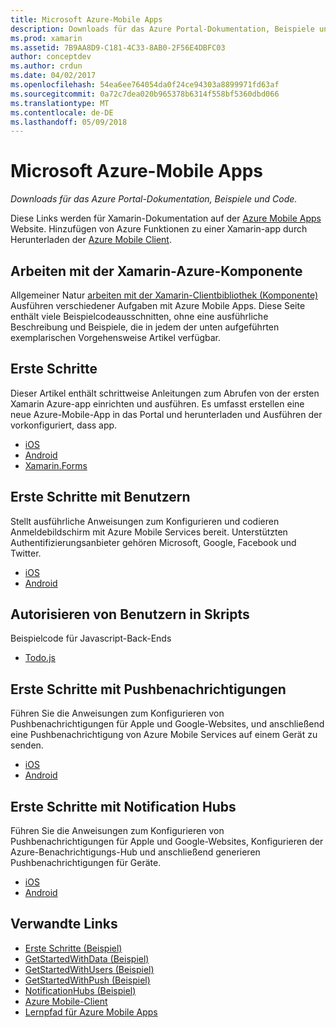 ```yaml
---
title: Microsoft Azure-Mobile Apps
description: Downloads für das Azure Portal-Dokumentation, Beispiele und Code.
ms.prod: xamarin
ms.assetid: 7B9AA8D9-C181-4C33-8AB0-2F56E4DBFC03
author: conceptdev
ms.author: crdun
ms.date: 04/02/2017
ms.openlocfilehash: 54ea6ee764054da0f24ce94303a8899971fd63af
ms.sourcegitcommit: 0a72c7dea020b965378b6314f558bf5360dbd066
ms.translationtype: MT
ms.contentlocale: de-DE
ms.lasthandoff: 05/09/2018
---
```

# <a name="microsoft-azure-mobile-apps"></a>Microsoft Azure-Mobile Apps

_Downloads für das Azure Portal-Dokumentation, Beispiele und Code._

<!--
NOTE TO AUTHORS: this page is referenced from
http://azure.microsoft.com/develop/mobile/xamarin/
as https://developer.xamarin.com/guides/cross-platform/data-cloud/mobile-services/
A redirect has been put in place to /mobile-apps/ HOWEVER the /Resources/ .ZIP files are still located in /mobile-services/ so that the following permalinks don't break

The ZIPs in /Resources/ are also referenced by inbound links
Getting Started  http://go.microsoft.com/fwlink/p/?LinkId=331359
Get started with data   http://go.microsoft.com/fwlink/p/?LinkId=331302
Get started with push   http://go.microsoft.com/fwlink/p/?LinkId=331303
Get started with authentication http://go.microsoft.com/fwlink/p/?LinkId=331328
Get started with Notification Hubs  http://go.microsoft.com/fwlink/p/?LinkId=331329
Validate and modify data    http://go.microsoft.com/fwlink/p/?LinkId=331330
-->


Diese Links werden für Xamarin-Dokumentation auf der [Azure Mobile Apps](https://docs.microsoft.com/azure/app-service-mobile/) Website.
Hinzufügen von Azure Funktionen zu einer Xamarin-app durch Herunterladen der [Azure Mobile Client](https://www.nuget.org/packages/Microsoft.Azure.Mobile.Client/).

## <a name="working-with-the-xamarin-azure-component"></a>Arbeiten mit der Xamarin-Azure-Komponente

Allgemeiner Natur [arbeiten mit der Xamarin-Clientbibliothek (Komponente)](https://docs.microsoft.com/azure/app-service-mobile/app-service-mobile-dotnet-how-to-use-client-library) Ausführen verschiedener Aufgaben mit Azure Mobile Apps. Diese Seite enthält viele Beispielcodeausschnitten, ohne eine ausführliche Beschreibung und Beispiele, die in jedem der unten aufgeführten exemplarischen Vorgehensweise Artikel verfügbar.

## <a name="getting-started"></a>Erste Schritte

Dieser Artikel enthält schrittweise Anleitungen zum Abrufen von der ersten Xamarin Azure-app einrichten und ausführen.
Es umfasst erstellen eine neue Azure-Mobile-App in das Portal und herunterladen und Ausführen der vorkonfiguriert, dass app.

-  [iOS](https://docs.microsoft.com/azure/app-service-mobile/app-service-mobile-xamarin-ios-get-started/)
-  [Android](https://docs.microsoft.com/azure/app-service-mobile/app-service-mobile-xamarin-android-get-started/)
-  [Xamarin.Forms](https://docs.microsoft.com/azure/app-service-mobile/app-service-mobile-xamarin-forms-get-started)

<!--
## Validate, Modify and Augment Data in Scripts

Demonstrates how to add server-side scripts to Azure Mobile Services data tables to implement server-side validation and other functionality.

-  [iOS](https://azure.microsoft.com/documentation/articles/mobile-services-dotnet-how-to-use-client-library/#errors)
-  [Android](https://azure.microsoft.com/documentation/articles/mobile-services-dotnet-how-to-use-client-library/#errors)
-->

<!--
## Add Paging to Data

A quick example of paging large sets of data using Skip() and Take().

-  [iOS](https://azure.microsoft.com/documentation/articles/mobile-services-dotnet-how-to-use-client-library/#paging)
-  [Android](https://azure.microsoft.com/documentation/articles/mobile-services-dotnet-how-to-use-client-library/#paging)
-->

## <a name="get-started-with-users"></a>Erste Schritte mit Benutzern

Stellt ausführliche Anweisungen zum Konfigurieren und codieren Anmeldebildschirm mit Azure Mobile Services bereit. Unterstützten Authentifizierungsanbieter gehören Microsoft, Google, Facebook und Twitter.

-  [iOS](https://azure.microsoft.com/documentation/articles/app-service-mobile-xamarin-ios-get-started-users/)
-  [Android](https://azure.microsoft.com/documentation/articles/app-service-mobile-xamarin-android-get-started-users/)


## <a name="authorize-users-in-scripts"></a>Autorisieren von Benutzern in Skripts

Beispielcode für Javascript-Back-Ends

-  [Todo.js](https://github.com/Azure/azure-mobile-apps-node/blob/master/samples/personal-table/tables/TodoItem.js#L38)


## <a name="get-started-with-push"></a>Erste Schritte mit Pushbenachrichtigungen

Führen Sie die Anweisungen zum Konfigurieren von Pushbenachrichtigungen für Apple und Google-Websites, und anschließend eine Pushbenachrichtigung von Azure Mobile Services auf einem Gerät zu senden.

-  [iOS](https://docs.microsoft.com/azure/app-service-mobile/app-service-mobile-xamarin-ios-get-started-push)
-  [Android](https://docs.microsoft.com/azure/app-service-mobile/app-service-mobile-xamarin-android-get-started-push)


## <a name="get-started-with-notification-hubs"></a>Erste Schritte mit Notification Hubs

Führen Sie die Anweisungen zum Konfigurieren von Pushbenachrichtigungen für Apple und Google-Websites, Konfigurieren der Azure-Benachrichtigungs-Hub und anschließend generieren Pushbenachrichtigungen für Geräte.

-  [iOS](https://docs.microsoft.com/azure/notification-hubs/xamarin-notification-hubs-ios-push-notification-apns-get-started)
-  [Android](https://docs.microsoft.com/azure/notification-hubs/xamarin-notification-hubs-push-notifications-android-gcm)



## <a name="related-links"></a>Verwandte Links

- [Erste Schritte (Beispiel)](https://github.com/xamarin/mobile-samples/tree/master/Azure/GettingStarted)
- [GetStartedWithData (Beispiel)](https://github.com/xamarin/mobile-samples/tree/master/Azure/GetStartedWithData)
- [GetStartedWithUsers (Beispiel)](https://github.com/xamarin/mobile-samples/tree/master/Azure/GetStartedWithUsers)
- [GetStartedWithPush (Beispiel)](https://github.com/xamarin/mobile-samples/tree/master/Azure/GetStartedWithPush)
- [NotificationHubs (Beispiel)](https://github.com/xamarin/mobile-samples/tree/master/Azure/NotificationHubs)
- [Azure Mobile-Client](https://www.nuget.org/packages/Microsoft.Azure.Mobile.Client/)
- [Lernpfad für Azure Mobile Apps](https://azure.microsoft.com/documentation/learning-paths/appservice-mobileapps/)

<!--
- [ValidateModifyData (sample)](https://github.com/xamarin/mobile-samples/tree/master/Azure/ValidateModifyData)
-->
